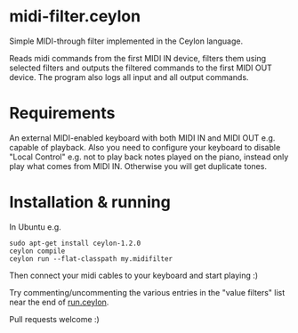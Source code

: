 # midi-filter.ceylon
Simple MIDI-through filter implemented in the Ceylon language.

Reads midi commands from the first MIDI IN device, filters them using selected filters and outputs the filtered commands to the first MIDI OUT device. The program also logs all input and all output commands.

# Requirements

An external MIDI-enabled keyboard with both MIDI IN and MIDI OUT e.g. capable of playback. Also you need to configure your keyboard to disable "Local Control" e.g. not to play back notes played on the piano, instead only play what comes from MIDI IN. Otherwise you will get duplicate tones.

# Installation & running

In Ubuntu e.g.

    sudo apt-get install ceylon-1.2.0
    ceylon compile
    ceylon run --flat-classpath my.midifilter

Then connect your midi cables to your keyboard and start playing :)

Try commenting/uncommenting the various entries in the "value filters" list near the end of [run.ceylon](https://github.com/xkr47/midi-filter.ceylon/blob/master/source/my/midifilter/run.ceylon).

Pull requests welcome :)
